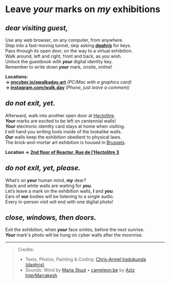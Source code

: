 # Leave *your* marks on *my* exhibitions

## _dear visiting guest,_

Use any web browser, on any computer, from anywhere.  
Step into a fast-moving tunnel, skip asking _**[daqhris](https://daqhris.com)**_ for keys.  
Pass through its open door, on the way to a virtual exhibition.  
Walk around, left and right, front and back, as *you* wish.   
Unlock the guestbook with _**your**_ digital identity key.  
Remember to write down _**your**_ mark, onsite, online!  

__Locations:__   
__→ [oncyber.io/awalkaday.art](https://oncyber.io/awalkaday.art)__ *(PC/Mac with a graphics card)*    
__→ [instagram.com/walk.day](https://www.instagram.com/walk.day/reel/C3LmebUo0o4/)__ *(Phone, just leave a comment)*

## _do not exit, yet._  

Afterward, walk into another open door at [Hectolitre](http://hectolitre.space).  
_**Your**_ marks are excited to be left on centennial walls!  
_**Your**_ electronic identity card stays at home when visiting.  
_**I**_ will hand you writing tools inside of the lookalike walls.  
_**Our**_ walls keep the exhibition obedient to physical laws.  
The brick-and-mortar art exhibition is housed in [Brussels](https://www.brussels.be/brussels-art-week).  

__Location → [2nd floor of Reactor, Rue de l'Hectolitre 3](https://maps.app.goo.gl/ZXzGSwkDz2LP2gpJ9)__

## _do not exit, yet, please._  

What’s on _**your**_ human mind, _**my**_ dear?  
Black and white walls are waiting for _**you**_.  
Let’s leave a mark on the exhibition walls, _**I**_ and _**you**_.  
Ears of **our** bodies will be listening to a single audio.  
Every in-person visit will end with one digital photo!  

## _close, windows, then doors._  

Exit the exhibition, when _**your**_ face smiles, before the next sunrise.  
_**Your**_ mark's photo will be hung on cyber walls after the moonrise.  

____

> Credits: 
> - Texts, Photos, Painting & Coding: [Chris-Armel Iradukunda (daqhris)](https://daqhris.com)    
> - Sounds: Wind by [Maria Stuut](https://mubi.com/nl/cast/maria-stuut) • [cameleon.be](https://youtu.be/T24Tpv02TxY?feature=shared) by [Aziz InterMarrakesh](https://www.youtube.com/@abdelaaziz13030)  
